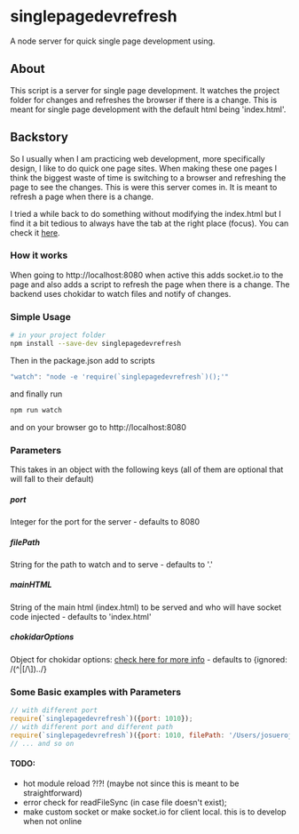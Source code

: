 # singlepagedevrefresh
A node server for quick single page development using.

## About
This script is a server for single page development. It watches the project folder for changes and refreshes the browser if there is a change. This is meant for single page development with the default html being 'index.html'.

## Backstory
So I usually when I am practicing web development, more specifically design, I like to do quick one page sites. When making these one pages I think the biggest waste of time is switching to a browser and refreshing the page to see the changes. This is were this server comes in. It is meant to refresh a page when there is a change.

I tried a while back to do something without modifying the index.html but I find it a bit tedious to always have the tab at the right place (focus). You can check it [here](https://github.com/josuerojasrojas/BrowserRefresh).

### How it works
When going to http://localhost:8080 when active this adds socket.io to the page and also adds a script to refresh the page when there is a change. The backend uses chokidar to watch files and notify of changes.

### Simple Usage
```bash
# in your project folder
npm install --save-dev singlepagedevrefresh
```
Then in the package.json add to scripts
```javascript
"watch": "node -e 'require(`singlepagedevrefresh`)();'"
```
and finally run
```bash
npm run watch
```
and on your browser go to http://localhost:8080

### Parameters
This takes in an object with the following keys (all of them are optional that will fall to their default)
##### port
Integer for the port for the server - defaults to 8080
##### filePath
String for the path to watch and to serve - defaults to '.'
##### mainHTML
String of the main html (index.html) to be served and who will have socket code injected - defaults to 'index.html'
##### chokidarOptions
Object for chokidar options: [check here for more info](https://github.com/paulmillr/chokidar#api) - defaults to {ignored: /(^|[\/\\])\../}

### Some Basic examples with Parameters
```javascript
// with different port
require(`singlepagedevrefresh`)({port: 1010});
// with different port and different path
require(`singlepagedevrefresh`)({port: 1010, filePath: '/Users/josuerojasrojas/anotherdir'});
// ... and so on
```

#### TODO:
- hot module reload ?!?! (maybe not since this is meant to be straightforward)
- error check for readFileSync (in case file doesn't exist);
- make custom socket or make socket.io for client local. this is to develop when not online
